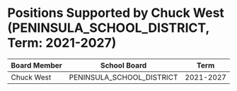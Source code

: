 # Positions Supported by Chuck West (PENINSULA_SCHOOL_DISTRICT, Term: 2021-2027)

| Board Member | School Board | Term |
|--------------|--------------|------|
| Chuck West | PENINSULA_SCHOOL_DISTRICT | 2021-2027 |

